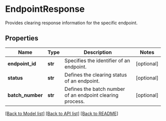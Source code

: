 # EndpointResponse

Provides clearing response information for the specific endpoint.
## Properties
Name | Type | Description | Notes
------------ | ------------- | ------------- | -------------
**endpoint_id** | **str** | Specifies the identifier of an endpoint. | [optional] 
**status** | **str** | Defines the clearing status of an endpoint. | [optional] 
**batch_number** | **str** | Defines the batch number of an endpoint clearing process. | [optional] 

[[Back to Model list]](../README.md#documentation-for-models) [[Back to API list]](../README.md#documentation-for-api-endpoints) [[Back to README]](../README.md)


